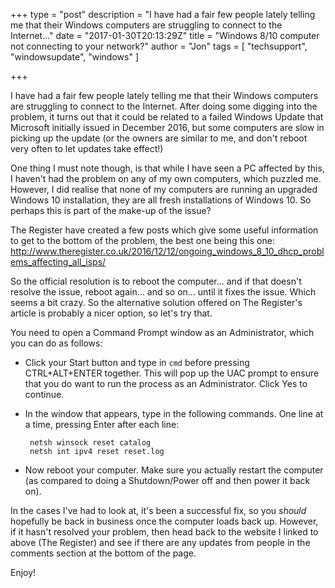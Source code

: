 +++
type = "post"
description = "I have had a fair few people lately telling me that their Windows computers are struggling to connect to the Internet..."
date = "2017-01-30T20:13:29Z"
title = "Windows 8/10 computer not connecting to your network?"
author = "Jon"
tags = [
	"techsupport",
	"windowsupdate",
	"windows"
]

+++

I have had a fair few people lately telling me that their Windows computers are struggling to connect to the Internet. After doing some digging into the problem, it turns out that it could be related to a failed Windows Update that Microsoft initially issued in December 2016, but some computers are slow in picking up the update (or the owners are similar to me, and don't reboot very often to let updates take effect!)

One thing I must note though, is that while I have seen a PC affected by this, I haven't had the problem on any of my own computers, which puzzled me. However, I did realise that none of my computers are running an upgraded Windows 10 installation, they are all fresh installations of Windows 10. So perhaps this is part of the make-up of the issue?

The Register have created a few posts which give some useful information to get to the bottom of the problem, the best one being this one: http://www.theregister.co.uk/2016/12/12/ongoing_windows_8_10_dhcp_problems_affecting_all_isps/

So the official resolution is to reboot the computer... and if that doesn't resolve the issue, reboot again... and so on... until it fixes the issue. Which seems a bit crazy. So the alternative solution offered on The Register's article is probably a nicer option, so let's try that.

You need to open a Command Prompt window as an Administrator, which you can do as follows:

 * Click your Start button and type in `cmd` before pressing CTRL+ALT+ENTER together. This will pop up the UAC prompt to ensure that you do want to run the process as an Administrator. Click Yes to continue.
 * In the window that appears, type in the following commands. One line at a time, pressing Enter after each line:

		netsh winsock reset catalog
		netsh int ipv4 reset reset.log

 * Now reboot your computer. Make sure you actually restart the computer (as compared to doing a Shutdown/Power off and then power it back on).

In the cases I've had to look at, it's been a successful fix, so you *should* hopefully be back in business once the computer loads back up. However, if it hasn't resolved your problem, then head back to the website I linked to above (The Register) and see if there are any updates from people in the comments section at the bottom of the page.

Enjoy!

